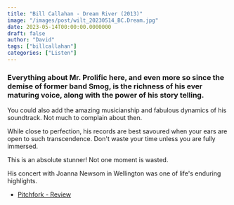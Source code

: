 ```yaml
---
title: "Bill Callahan - Dream River (2013)"
image: "/images/post/wilt_20230514_BC.Dream.jpg"
date: 2023-05-14T00:00:00.0000000
draft: false
author: "David"
tags: ["billcallahan"]
categories: ["Listen"]
---
```

### Everything about Mr. Prolific here, and even more so since the demise of former band Smog, is the richness of his ever maturing voice, along with the power of his story telling. 

 You could also add the amazing musicianship and fabulous dynamics of his soundtrack. Not much to complain about then.

 While close to perfection, his records are best savoured when your ears are open to such transcendence. Don't waste your time unless you are fully immersed.

 This is an absolute stunner! Not one moment is wasted.

 His concert with Joanna Newsom in Wellington was one of life's enduring highlights.

-  [Pitchfork - Review](https://pitchfork.com/reviews/albums/18491-bill-callahan-dream-river/)